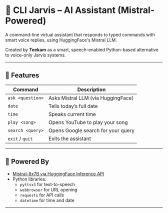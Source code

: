 # 🤖 CLI Jarvis – AI Assistant (Mistral-Powered)

A command-line virtual assistant that responds to typed commands with smart voice replies, using HuggingFace's Mistral LLM.

Created by **Teekam** as a smart, speech-enabled Python-based alternative to voice-only Jarvis systems.

---

## 🔧 Features

| Command            | Description                                  |
|--------------------|----------------------------------------------|
| `ask <question>`   | Asks Mistral LLM (via HuggingFace)           |
| `date`             | Tells today’s full date                      |
| `time`             | Speaks current time                          |
| `play <song>`      | Opens YouTube to play your song              |
| `search <query>`   | Opens Google search for your query           |
| `exit` / `quit`    | Exits the assistant                          |

---

## 🧠 Powered By

- [Mistral-8x7B via HuggingFace Inference API](https://huggingface.co/mistralai/Mixtral-8x7B-Instruct-v0.1)
- Python libraries:
  - `pyttsx3` for text-to-speech
  - `webbrowser` for URL opening
  - `requests` for API calls
  - `datetime` for time and date

---
